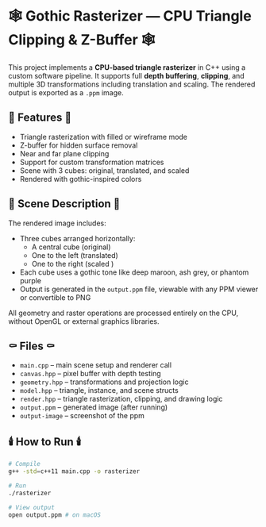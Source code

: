 # 🕸️ Gothic Rasterizer — CPU Triangle Clipping & Z-Buffer 🕸️

This project implements a **CPU-based triangle rasterizer** in C++ using a custom software pipeline. It supports full **depth buffering**, **clipping**, and multiple 3D transformations including translation and scaling. The rendered output is exported as a `.ppm` image.

## 🖤 Features 🖤

- Triangle rasterization with filled or wireframe mode
- Z-buffer for hidden surface removal
- Near and far plane clipping
- Support for custom transformation matrices
- Scene with 3 cubes: original, translated, and scaled
- Rendered with gothic-inspired colors

## 🩶 Scene Description 🩶

The rendered image includes:
- Three cubes arranged horizontally:
  - A central cube (original)
  - One to the left (translated)
  - One to the right (scaled )
- Each cube uses a gothic tone like deep maroon, ash grey, or phantom purple
- Output is generated in the `output.ppm` file, viewable with any PPM viewer or convertible to PNG

All geometry and raster operations are processed entirely on the CPU, without OpenGL or external graphics libraries.

## ⚰️ Files ⚰️

- `main.cpp` – main scene setup and renderer call
- `canvas.hpp` – pixel buffer with depth testing
- `geometry.hpp` – transformations and projection logic
- `model.hpp` – triangle, instance, and scene structs
- `render.hpp` – triangle rasterization, clipping, and drawing logic
- `output.ppm` – generated image (after running)
- `output-image` – screenshot of the ppm

## 🕯️ How to Run 🕯️

```bash
# Compile
g++ -std=c++11 main.cpp -o rasterizer

# Run
./rasterizer

# View output
open output.ppm # on macOS
